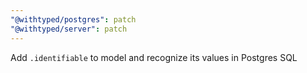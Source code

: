 ```yaml
---
"@withtyped/postgres": patch
"@withtyped/server": patch
---
```


Add `.identifiable` to model and recognize its values in Postgres SQL
